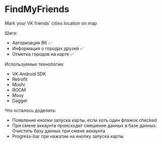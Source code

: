 # FindMyFriends
Mark your VK friends' cities location on map

Шаги:
* Авторизация ВК :white_check_mark:
* Информация о городах друзей :white_check_mark:
* Отметка городов на карте :white_check_mark:

Используемые технологии:
* VK Android SDK
* Retrofit
* Moshi
* ROOM
* Moxy
* Dagger

Что осталось доделать:
* Появление кнопки запуска карты, если хоть один флажок checked
* При смене аккаунта происходит смешение данных в базе данных. Очистить базу данных при смене аккаунта
* Progress-bar при нажатии на кнопку запуска карты
